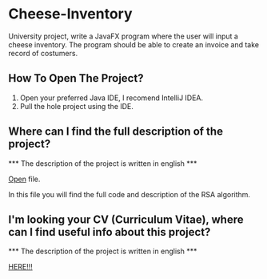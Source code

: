 # Cheese-Inventory
University project, write a JavaFX program where the user will input a cheese inventory. The program should be able to create an invoice and take record of costumers. 

## How To Open The Project?
1. Open your preferred Java IDE, I recomend IntelliJ IDEA. 
2. Pull the hole project using the IDE.

## Where can I find the full description of the project?
*** The description of the project is written in english ***

[Open](https://github.com/juanfranciscocis/Cheese-Inventory/blob/3878b4844d3e6ed6176714a5a2185348230aa71f/CHEESE%20INVENTORY.pdf) file. 

In this file you will find the full code and description of the RSA algorithm.

## I'm looking your CV (Curriculum Vitae), where can I find useful info about this project? 
*** The description of the project is written in english ***

[HERE!!!](https://github.com/juanfranciscocis/Cheese-Inventory/blob/3878b4844d3e6ed6176714a5a2185348230aa71f/CHEESE%20INVENTORY.pdf)
